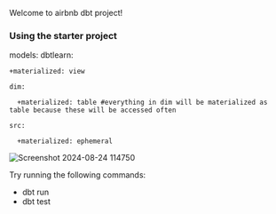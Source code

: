 Welcome to airbnb dbt project!

### Using the starter project


models:
  dbtlearn:
  
    +materialized: view
    
    dim:
    
      +materialized: table #everything in dim will be materialized as table because these will be accessed often
      
    src:
    
      +materialized: ephemeral

![Screenshot 2024-08-24 114750](https://github.com/user-attachments/assets/ee336fbd-0ed9-4c9f-9827-089f90c32539)


Try running the following commands:
- dbt run
- dbt test

